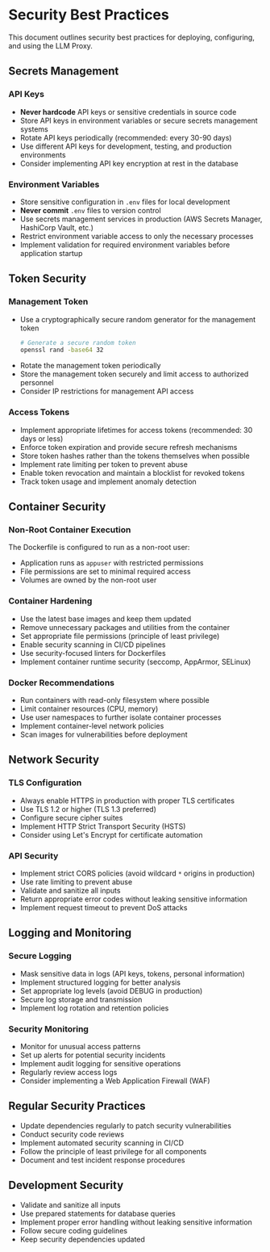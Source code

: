 # Security Best Practices

This document outlines security best practices for deploying, configuring, and using the LLM Proxy.

## Secrets Management

### API Keys

- **Never hardcode** API keys or sensitive credentials in source code
- Store API keys in environment variables or secure secrets management systems
- Rotate API keys periodically (recommended: every 30-90 days)
- Use different API keys for development, testing, and production environments
- Consider implementing API key encryption at rest in the database

### Environment Variables

- Store sensitive configuration in `.env` files for local development
- **Never commit** `.env` files to version control
- Use secrets management services in production (AWS Secrets Manager, HashiCorp Vault, etc.)
- Restrict environment variable access to only the necessary processes
- Implement validation for required environment variables before application startup

## Token Security

### Management Token

- Use a cryptographically secure random generator for the management token
  ```bash
  # Generate a secure random token
  openssl rand -base64 32
  ```
- Rotate the management token periodically
- Store the management token securely and limit access to authorized personnel
- Consider IP restrictions for management API access

### Access Tokens

- Implement appropriate lifetimes for access tokens (recommended: 30 days or less)
- Enforce token expiration and provide secure refresh mechanisms
- Store token hashes rather than the tokens themselves when possible
- Implement rate limiting per token to prevent abuse
- Enable token revocation and maintain a blocklist for revoked tokens
- Track token usage and implement anomaly detection

## Container Security

### Non-Root Container Execution

The Dockerfile is configured to run as a non-root user:
- Application runs as `appuser` with restricted permissions
- File permissions are set to minimal required access
- Volumes are owned by the non-root user

### Container Hardening

- Use the latest base images and keep them updated
- Remove unnecessary packages and utilities from the container
- Set appropriate file permissions (principle of least privilege)
- Enable security scanning in CI/CD pipelines
- Use security-focused linters for Dockerfiles
- Implement container runtime security (seccomp, AppArmor, SELinux)

### Docker Recommendations

- Run containers with read-only filesystem where possible
- Limit container resources (CPU, memory)
- Use user namespaces to further isolate container processes
- Implement container-level network policies
- Scan images for vulnerabilities before deployment

## Network Security

### TLS Configuration

- Always enable HTTPS in production with proper TLS certificates
- Use TLS 1.2 or higher (TLS 1.3 preferred)
- Configure secure cipher suites
- Implement HTTP Strict Transport Security (HSTS)
- Consider using Let's Encrypt for certificate automation

### API Security

- Implement strict CORS policies (avoid wildcard `*` origins in production)
- Use rate limiting to prevent abuse
- Validate and sanitize all inputs
- Return appropriate error codes without leaking sensitive information
- Implement request timeout to prevent DoS attacks

## Logging and Monitoring

### Secure Logging

- Mask sensitive data in logs (API keys, tokens, personal information)
- Implement structured logging for better analysis
- Set appropriate log levels (avoid DEBUG in production)
- Secure log storage and transmission
- Implement log rotation and retention policies

### Security Monitoring

- Monitor for unusual access patterns
- Set up alerts for potential security incidents
- Implement audit logging for sensitive operations
- Regularly review access logs
- Consider implementing a Web Application Firewall (WAF)

## Regular Security Practices

- Update dependencies regularly to patch security vulnerabilities
- Conduct security code reviews
- Implement automated security scanning in CI/CD
- Follow the principle of least privilege for all components
- Document and test incident response procedures

## Development Security

- Validate and sanitize all inputs
- Use prepared statements for database queries
- Implement proper error handling without leaking sensitive information
- Follow secure coding guidelines
- Keep security dependencies updated